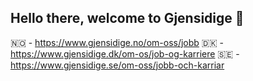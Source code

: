 ## Hello there, welcome to Gjensidige 👋

:norway: - https://www.gjensidige.no/om-oss/jobb
:denmark: - https://www.gjensidige.dk/om-os/job-og-karriere
:sweden: - https://www.gjensidige.se/om-oss/jobb-och-karriar